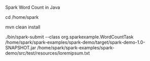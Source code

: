 Spark Word Count in Java

cd /home/spark

mvn clean install

./bin/spark-submit --class org.sparkexample.WordCountTask /home/spark/spark-examples/spark-demo/target/spark-demo-1.0-SNAPSHOT.jar /home/spark/spark-examples/spark-demo/src/test/resources/loremipsum.txt





